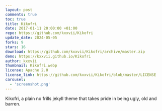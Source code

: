 ```yaml
---
layout: post
comments: true
toc: true
title: Kikofri 
date: 2017-01-11 20:00:00 +01:00
repo: https://github.com/kxxvii/Kikofri
update_date: 2024-05-05
forks: 9
stars: 16
download: https://github.com/kxxvii/Kikofri/archive/master.zip
demo: https://kxxvii.github.io/Kikofri
author: kxxvii
thumbnail: Kikofri.webp
license: Apache 2.0
license_link: https://github.com/kxxvii/Kikofri/blob/master/LICENSE
carousel:
  - 'screenshot.png'
---
```


Kikofri, a plain no frills jekyll theme that takes pride in being ugly, old and barren.

